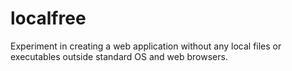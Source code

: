 # localfree
Experiment in creating a web application without any local files or executables outside standard OS and web browsers.
